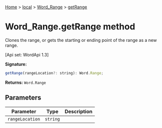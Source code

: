[Home](./index) &gt; [local](local.md) &gt; [Word\_Range](local.word_range.md) &gt; [getRange](local.word_range.getrange.md)

# Word\_Range.getRange method

Clones the range, or gets the starting or ending point of the range as a new range. 

 \[Api set: WordApi 1.3\]

**Signature:**
```javascript
getRange(rangeLocation?: string): Word.Range;
```
**Returns:** `Word.Range`

## Parameters

|  Parameter | Type | Description |
|  --- | --- | --- |
|  `rangeLocation` | `string` |  |

